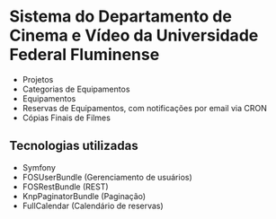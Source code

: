 # Sistema do Departamento de Cinema e Vídeo da Universidade Federal Fluminense
- Projetos
- Categorias de Equipamentos
- Equipamentos
- Reservas de Equipamentos, com notificações por email via CRON
- Cópias Finais de Filmes

## Tecnologias utilizadas
- Symfony
- FOSUserBundle (Gerenciamento de usuários)
- FOSRestBundle (REST)
- KnpPaginatorBundle (Paginação)
- FullCalendar (Calendário de reservas)
